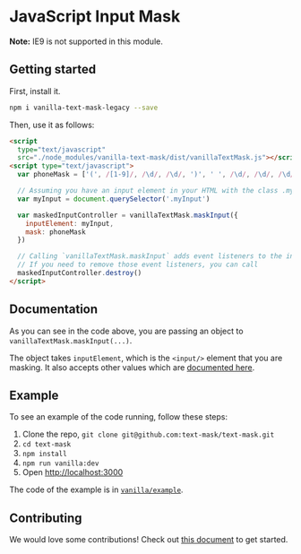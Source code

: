 # JavaScript Input Mask

**Note:** IE9 is not supported in this module.

## Getting started

First, install it.

```bash
npm i vanilla-text-mask-legacy --save
```

Then, use it as follows:

```html
<script
  type="text/javascript"
  src="./node_modules/vanilla-text-mask/dist/vanillaTextMask.js"></script>
<script type="text/javascript">
  var phoneMask = ['(', /[1-9]/, /\d/, /\d/, ')', ' ', /\d/, /\d/, /\d/, '-', /\d/, /\d/, /\d/, /\d/]

  // Assuming you have an input element in your HTML with the class .myInput
  var myInput = document.querySelector('.myInput')

  var maskedInputController = vanillaTextMask.maskInput({
    inputElement: myInput,
    mask: phoneMask
  })

  // Calling `vanillaTextMask.maskInput` adds event listeners to the input element.
  // If you need to remove those event listeners, you can call
  maskedInputController.destroy()
</script>
```

## Documentation

As you can see in the code above, you are passing an object to `vanillaTextMask.maskInput(...)`.

The object takes `inputElement`, which is the `<input/>` element that you are masking. It also
accepts other values which are
[documented here](https://github.com/Gruven/text-mask/blob/master/componentDocumentation.md#readme).

## Example

To see an example of the code running, follow these steps:

1. Clone the repo, `git clone git@github.com:text-mask/text-mask.git`
1. `cd text-mask`
1. `npm install`
1. `npm run vanilla:dev`
1. Open [http://localhost:3000](http://localhost:3000)

The code of the example is in [`vanilla/example`](https://github.com/Gruven/text-mask/tree/master/vanilla/example).

## Contributing

We would love some contributions! Check out [this document](https://github.com/Gruven/text-mask/blob/master/howToContribute.md#readme) to get started.
